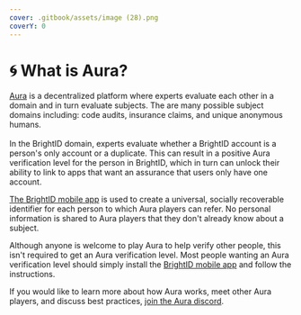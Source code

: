 ```yaml
---
cover: .gitbook/assets/image (28).png
coverY: 0
---
```


# 🌀 What is Aura?

[Aura](https://aura.brightid.org) is a decentralized platform where experts evaluate each other in a domain and in turn evaluate subjects. The are many possible subject domains including: code audits, insurance claims, and unique anonymous humans.\
\
In the BrightID domain, experts evaluate whether a BrightID account is a person's only account or a duplicate. This can result in a positive Aura verification level for the person in BrightID, which in turn can unlock their ability to link to apps that want an assurance that users only have one account.

[The BrightID mobile app](getting-started/get-brightid.md) is used to create a universal, socially recoverable identifier for each person to which Aura players can refer. No personal information is shared to Aura players that they don't already know about a subject.

Although anyone is welcome to play Aura to help verify other people, this isn't required to get an Aura verification level. Most people wanting an Aura verification level should simply install the [BrightID mobile app](getting-started/get-brightid.md) and follow the instructions.

If you would like to learn more about how Aura works, meet other Aura players, and discuss best practices, [join the Aura discord](https://discord.gg/y24xeXq7mj).
